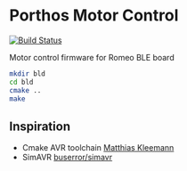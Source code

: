# Porthos Motor Control


[![Build Status](https://travis-ci.org/spoorcc/porthos-motor-control.svg?branch=master)](https://travis-ci.org/spoorcc/porthos-motor-control)

Motor control firmware for Romeo BLE board

```bash
mkdir bld
cd bld
cmake ..
make
```

## Inspiration

* Cmake AVR toolchain [Matthias Kleemann](https://github.com/mkleemann/cmake-avr)
* SimAVR [buserror/simavr](https://github.com/buserror/simavr)


